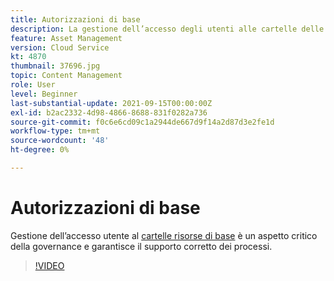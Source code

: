 ```yaml
---
title: Autorizzazioni di base
description: La gestione dell’accesso degli utenti alle cartelle delle risorse della linea di base è un aspetto fondamentale della governance e garantisce il supporto corretto dei processi.
feature: Asset Management
version: Cloud Service
kt: 4870
thumbnail: 37696.jpg
topic: Content Management
role: User
level: Beginner
last-substantial-update: 2021-09-15T00:00:00Z
exl-id: b2ac2332-4d98-4866-8688-831f0282a736
source-git-commit: f0c6e6cd09c1a2944de667d9f14a2d87d3e2fe1d
workflow-type: tm+mt
source-wordcount: '48'
ht-degree: 0%

---
```


# Autorizzazioni di base

Gestione dell’accesso utente al [cartelle risorse di base](./baseline-folders.md) è un aspetto critico della governance e garantisce il supporto corretto dei processi.

>[!VIDEO](https://video.tv.adobe.com/v/37696/?quality=12&learn=on&hidetitle=true)
